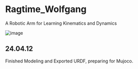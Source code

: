 # Ragtime_Wolfgang
A Robotic Arm for Learning Kinematics and Dynamics

![image](https://github.com/KelvinLauMiau/Ragtime_Wolfgang/assets/109082638/b3793b94-5d87-46af-a60c-8d054fef9709)

## 24.04.12
Finished Modeling and Exported URDF, preparing for Mujoco.
